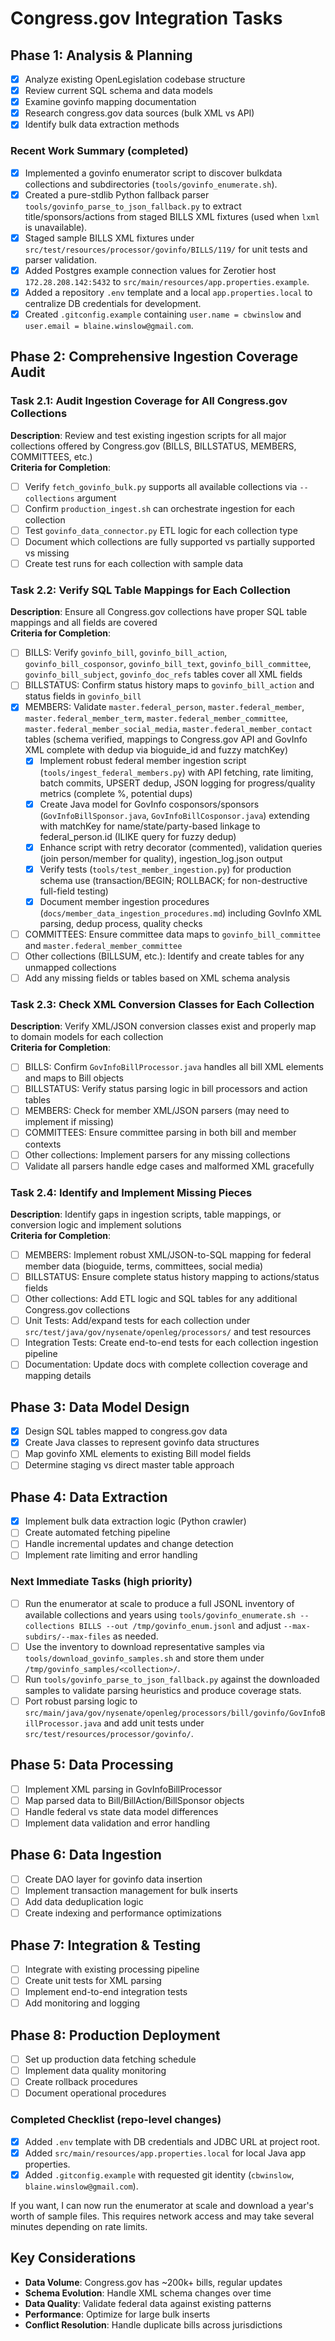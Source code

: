 # Congress.gov Integration Tasks

## Phase 1: Analysis & Planning
- [x] Analyze existing OpenLegislation codebase structure
- [x] Review current SQL schema and data models
- [x] Examine govinfo mapping documentation
- [x] Research congress.gov data sources (bulk XML vs API)
- [x] Identify bulk data extraction methods

### Recent Work Summary (completed)

- [x] Implemented a govinfo enumerator script to discover bulkdata collections and subdirectories (`tools/govinfo_enumerate.sh`).
- [x] Created a pure-stdlib Python fallback parser `tools/govinfo_parse_to_json_fallback.py` to extract title/sponsors/actions from staged BILLS XML fixtures (used when `lxml` is unavailable).
- [x] Staged sample BILLS XML fixtures under `src/test/resources/processor/govinfo/BILLS/119/` for unit tests and parser validation.
- [x] Added Postgres example connection values for Zerotier host `172.28.208.142:5432` to `src/main/resources/app.properties.example`.
- [x] Added a repository `.env` template and a local `app.properties.local` to centralize DB credentials for development.
- [x] Created `.gitconfig.example` containing `user.name = cbwinslow` and `user.email = blaine.winslow@gmail.com`.

## Phase 2: Comprehensive Ingestion Coverage Audit

### Task 2.1: Audit Ingestion Coverage for All Congress.gov Collections
**Description**: Review and test existing ingestion scripts for all major collections offered by Congress.gov (BILLS, BILLSTATUS, MEMBERS, COMMITTEES, etc.)  
**Criteria for Completion**:
- [ ] Verify `fetch_govinfo_bulk.py` supports all available collections via `--collections` argument
- [ ] Confirm `production_ingest.sh` can orchestrate ingestion for each collection
- [ ] Test `govinfo_data_connector.py` ETL logic for each collection type
- [ ] Document which collections are fully supported vs partially supported vs missing
- [ ] Create test runs for each collection with sample data

### Task 2.2: Verify SQL Table Mappings for Each Collection
**Description**: Ensure all Congress.gov collections have proper SQL table mappings and all fields are covered  
**Criteria for Completion**:
- [ ] BILLS: Verify `govinfo_bill`, `govinfo_bill_action`, `govinfo_bill_cosponsor`, `govinfo_bill_text`, `govinfo_bill_committee`, `govinfo_bill_subject`, `govinfo_doc_refs` tables cover all XML fields
- [ ] BILLSTATUS: Confirm status history maps to `govinfo_bill_action` and status fields in `govinfo_bill`
- [x] MEMBERS: Validate `master.federal_person`, `master.federal_member`, `master.federal_member_term`, `master.federal_member_committee`, `master.federal_member_social_media`, `master.federal_member_contact` tables (schema verified, mappings to Congress.gov API and GovInfo XML complete with dedup via bioguide_id and fuzzy matchKey)
  - [x] Implement robust federal member ingestion script (`tools/ingest_federal_members.py`) with API fetching, rate limiting, batch commits, UPSERT dedup, JSON logging for progress/quality metrics (complete %, potential dups)
  - [x] Create Java model for GovInfo cosponsors/sponsors (`GovInfoBillSponsor.java`, `GovInfoBillCosponsor.java`) extending with matchKey for name/state/party-based linkage to federal_person.id (ILIKE query for fuzzy dedup)
  - [x] Enhance script with retry decorator (commented), validation queries (join person/member for quality), ingestion_log.json output
  - [x] Verify tests (`tools/test_member_ingestion.py`) for production schema use (transaction/BEGIN; ROLLBACK; for non-destructive full-field testing)
  - [x] Document member ingestion procedures (`docs/member_data_ingestion_procedures.md`) including GovInfo XML parsing, dedup process, quality checks
- [ ] COMMITTEES: Ensure committee data maps to `govinfo_bill_committee` and `master.federal_member_committee`
- [ ] Other collections (BILLSUM, etc.): Identify and create tables for any unmapped collections
- [ ] Add any missing fields or tables based on XML schema analysis

### Task 2.3: Check XML Conversion Classes for Each Collection
**Description**: Verify XML/JSON conversion classes exist and properly map to domain models for each collection  
**Criteria for Completion**:
- [ ] BILLS: Confirm `GovInfoBillProcessor.java` handles all bill XML elements and maps to Bill objects
- [ ] BILLSTATUS: Verify status parsing logic in bill processors and action tables
- [ ] MEMBERS: Check for member XML/JSON parsers (may need to implement if missing)
- [ ] COMMITTEES: Ensure committee parsing in both bill and member contexts
- [ ] Other collections: Implement parsers for any missing collections
- [ ] Validate all parsers handle edge cases and malformed XML gracefully

### Task 2.4: Identify and Implement Missing Pieces
**Description**: Identify gaps in ingestion scripts, table mappings, or conversion logic and implement solutions  
**Criteria for Completion**:
- [ ] MEMBERS: Implement robust XML/JSON-to-SQL mapping for federal member data (bioguide, terms, committees, social media)
- [ ] BILLSTATUS: Ensure complete status history mapping to actions/status fields
- [ ] Other collections: Add ETL logic and SQL tables for any additional Congress.gov collections
- [ ] Unit Tests: Add/expand tests for each collection under `src/test/java/gov/nysenate/openleg/processors/` and test resources
- [ ] Integration Tests: Create end-to-end tests for each collection ingestion pipeline
- [ ] Documentation: Update docs with complete collection coverage and mapping details

## Phase 3: Data Model Design
- [x] Design SQL tables mapped to congress.gov data
- [x] Create Java classes to represent govinfo data structures
- [ ] Map govinfo XML elements to existing Bill model fields
- [ ] Determine staging vs direct master table approach

## Phase 4: Data Extraction
- [x] Implement bulk data extraction logic (Python crawler)
- [ ] Create automated fetching pipeline
- [ ] Handle incremental updates and change detection
- [ ] Implement rate limiting and error handling

### Next Immediate Tasks (high priority)

- [ ] Run the enumerator at scale to produce a full JSONL inventory of available collections and years using `tools/govinfo_enumerate.sh --collections BILLS --out /tmp/govinfo_enum.jsonl` and adjust `--max-subdirs/--max-files` as needed.
- [ ] Use the inventory to download representative samples via `tools/download_govinfo_samples.sh` and store them under `/tmp/govinfo_samples/<collection>/`.
- [ ] Run `tools/govinfo_parse_to_json_fallback.py` against the downloaded samples to validate parsing heuristics and produce coverage stats.
- [ ] Port robust parsing logic to `src/main/java/gov/nysenate/openleg/processors/bill/govinfo/GovInfoBillProcessor.java` and add unit tests under `src/test/resources/processor/govinfo/`.

## Phase 5: Data Processing
- [ ] Implement XML parsing in GovInfoBillProcessor
- [ ] Map parsed data to Bill/BillAction/BillSponsor objects
- [ ] Handle federal vs state data model differences
- [ ] Implement data validation and error handling

## Phase 6: Data Ingestion
- [ ] Create DAO layer for govinfo data insertion
- [ ] Implement transaction management for bulk inserts
- [ ] Add data deduplication logic
- [ ] Create indexing and performance optimizations

## Phase 7: Integration & Testing
- [ ] Integrate with existing processing pipeline
- [ ] Create unit tests for XML parsing
- [ ] Implement end-to-end integration tests
- [ ] Add monitoring and logging

## Phase 8: Production Deployment
- [ ] Set up production data fetching schedule
- [ ] Implement data quality monitoring
- [ ] Create rollback procedures
- [ ] Document operational procedures

### Completed Checklist (repo-level changes)

- [x] Added `.env` template with DB credentials and JDBC URL at project root.
- [x] Added `src/main/resources/app.properties.local` for local Java app properties.
- [x] Added `.gitconfig.example` with requested git identity (`cbwinslow`, `blaine.winslow@gmail.com`).

If you want, I can now run the enumerator at scale and download a year's worth of sample files. This requires network access and may take several minutes depending on rate limits.

## Key Considerations
- **Data Volume**: Congress.gov has ~200k+ bills, regular updates
- **Schema Evolution**: Handle XML schema changes over time
- **Data Quality**: Validate federal data against existing patterns
- **Performance**: Optimize for large bulk inserts
- **Conflict Resolution**: Handle duplicate bills across jurisdictions
